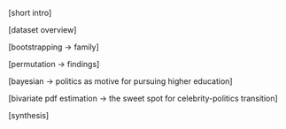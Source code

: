 [short intro]

[dataset overview]

[bootstrapping -> family]

[permutation -> findings]

[bayesian -> politics as motive for pursuing higher education]

[bivariate pdf estimation -> the sweet spot for celebrity-politics transition]

[synthesis]
